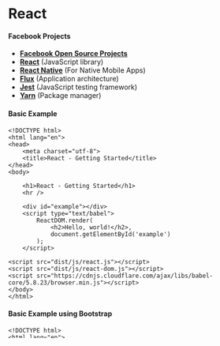 # React

#### Facebook Projects

- **[Facebook Open Source Projects](https://code.facebook.com/projects/)**
- **[React](https://facebook.github.io/react/)** (JavaScript library)
- **[React Native](https://facebook.github.io/react-native/)** (For Native Mobile Apps)
- **[Flux](https://facebook.github.io/flux/)** (Application architecture)
- **[Jest](https://facebook.github.io/jest/)** (JavaScript testing framework)
- **[Yarn](https://yarnpkg.com/)** (Package manager)

#### Basic Example

	<!DOCTYPE html>
	<html lang="en">
    <head>
        <meta charset="utf-8">
        <title>React - Getting Started</title>
    </head>
    <body>

        <h1>React - Getting Started</h1>
        <hr />
        
        <div id="example"></div>
        <script type="text/babel">
            ReactDOM.render(
                <h2>Hello, world!</h2>,
                document.getElementById('example')
            );
        </script>

    <script src="dist/js/react.js"></script>
    <script src="dist/js/react-dom.js"></script>
    <script src="https://cdnjs.cloudflare.com/ajax/libs/babel-core/5.8.23/browser.min.js"></script>
    </body>
	</html>

#### Basic Example using Bootstrap

	<!DOCTYPE html>
	<html lang="en">
	    <head>
	        <meta charset="utf-8">
	        <title>React - Getting Started</title>
	        <link rel="stylesheet" href="dist/css/bootstrap.min.css">
	        <link rel="stylesheet" href="dist/css/bootstrap-theme.min.css">
	    </head>
	    <body>
	
	        <div class="container">
	            <div class="row">
	                <div class="col-md-8">
	                    <h1>React - Getting Started</h1>
	                    <hr />
	                    
	                    <div id="example"></div>
	                    <script type="text/babel">
	                        ReactDOM.render(
	                            <h2>Hello, world!</h2>,
	                            document.getElementById('example')
	                        );
	                    </script>
	                </div>
	            </div>
	        </div>
	
	    <script src="dist/js/bootstrap.min.js"></script>
	    <script src="dist/js/react.js"></script>
	    <script src="dist/js/react-dom.js"></script>
	    <script src="https://cdnjs.cloudflare.com/ajax/libs/babel-core/5.8.23/browser.min.js"></script>
	    </body>
	</html>

#### Using Bootstrap and Separate JS File

**index.html**

	<!DOCTYPE html>
	<html lang="en">
	    <head>
	        <meta charset="utf-8">
	        <title>React - Getting Started</title>
	        <link rel="stylesheet" href="dist/css/bootstrap.min.css">
	        <link rel="stylesheet" href="dist/css/bootstrap-theme.min.css">
	    </head>
	    <body>
	
	        <div class="container">
	            <div class="row">
	                <div class="col-md-8">
	                    <h1>React - Getting Started</h1>
	                    <hr />
	                    
	                    
	                    <div id="example"></div>
	                    <br />(using separate file - src/helloworld.js)
	
	                </div>
	            </div>
	        </div>
	
	    <script src="dist/js/bootstrap.min.js"></script>
	    <script src="dist/js/react.js"></script>
	    <script src="dist/js/react-dom.js"></script>
	    <script src="https://cdnjs.cloudflare.com/ajax/libs/babel-core/5.8.23/browser.min.js"></script>
	    <script type="text/babel" src="src/helloworld.js"></script>
	    </body>
	</html>

**helloworld.js**

	ReactDOM.render(
	    <h2>Hello, world!</h2>,
	    document.getElementById('example')
	);